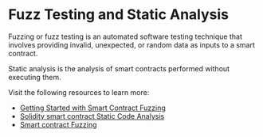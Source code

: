 # Fuzz Testing and Static Analysis

 Fuzzing or fuzz testing is an automated software testing technique that involves providing invalid, unexpected, or random data as inputs to a smart contract.

 Static analysis is the analysis of smart contracts performed without executing them.

 Visit the following resources to learn more:

- [Getting Started with Smart Contract Fuzzing](https://www.immunebytes.com/blog/getting-started-with-smart-contract-fuzzing/)
- [Solidity smart contract Static Code Analysis](https://lightrains.com/blogs/solidity-static-analysis-tools/#static-code-analysis)
- [Smart contract Fuzzing](https://youtu.be/LRyyNzrqgOc)